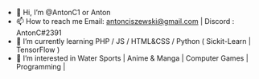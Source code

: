 - 👋 Hi, I’m @AntonC1 or Anton  
- 📫 How to reach me Email: antonciszewski@gmail.com | Discord : AntonC#2391
- 🌱 I’m currently learning PHP / JS / HTML&CSS / Python ( Sickit-Learn | TensorFlow )
- 👀 I’m interested in Water Sports | Anime & Manga | Computer Games | Programming |


